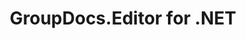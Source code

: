 ---
title: GroupDocs.Editor for .NET
type: docs
weight: 10
url: /net/
description: GroupDocs.Editor for .NET API References contain examples, code snippets, and API documentation. It provides namespaces, classes, interfaces, and other API details.
is_root: true
---